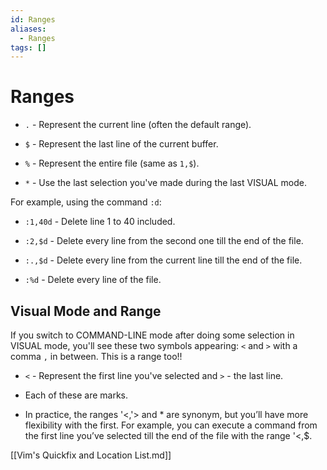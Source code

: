 ```yaml
---
id: Ranges
aliases:
  - Ranges
tags: []
---
```


# Ranges

- `.` - Represent the current line (often the default range).

- `$` - Represent the last line of the current buffer.

- `%` - Represent the entire file (same as `1,$`).

- `*` - Use the last selection you've made during the last VISUAL mode.

For example, using the command `:d`:

- `:1,40d` - Delete line 1 to 40 included.

- `:2,$d` - Delete every line from the second one till the end of the file.

- `:.,$d` - Delete every line from the current line till the end of the file.

- `:%d` - Delete every line of the file.

## Visual Mode and Range

If you switch to COMMAND-LINE mode after doing some selection in VISUAL mode,
you'll see these two symbols appearing: `<` and `>` with a comma `,` in between.
This is a range too!!

- `<` - Represent the first line you've selected and `>` - the last line.
- Each of these are marks.

- In practice, the ranges '<,'> and * are synonym, but you’ll have more
flexibility with the first. For example, you can execute a command from the
first line you’ve selected till the end of the file with the range '<,$.

[[Vim's Quickfix and Location List.md]]
